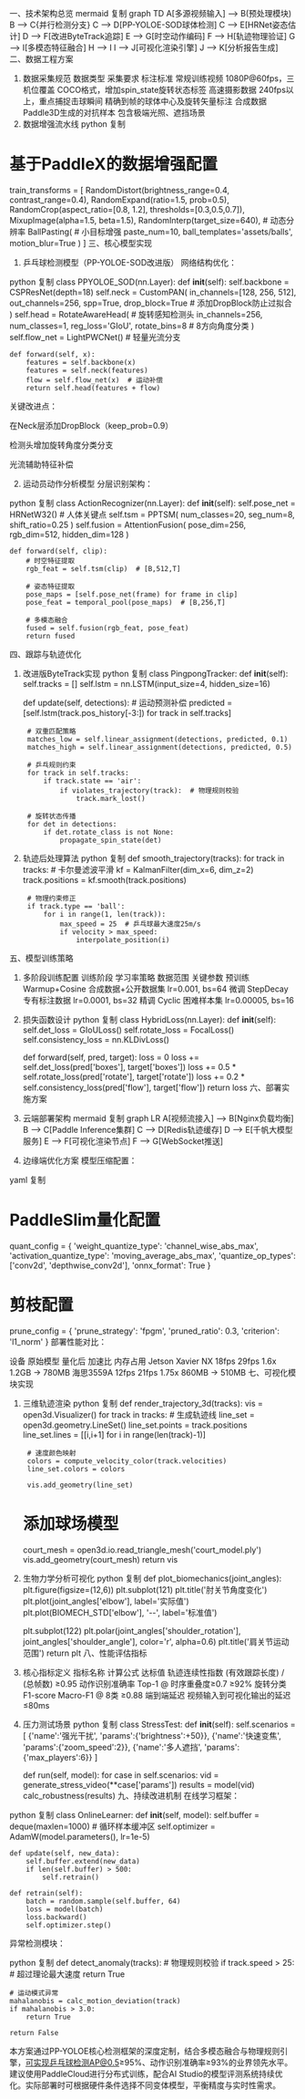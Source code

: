 一、技术架构总览
mermaid
复制
graph TD
    A[多源视频输入] --> B(预处理模块)
    B --> C{并行检测分支}
    C --> D[PP-YOLOE-SOD球体检测]
    C --> E[HRNet姿态估计]
    D --> F[改进ByteTrack追踪]
    E --> G[时空动作编码]
    F --> H[轨迹物理验证]
    G --> I[多模态特征融合]
    H --> I
    I --> J[可视化渲染引擎]
    J --> K[分析报告生成]
二、数据工程方案
1. 数据采集规范
数据类型	采集要求	标注标准
常规训练视频	1080P@60fps，三机位覆盖	COCO格式，增加spin_state旋转状态标签
高速摄影数据	240fps以上，重点捕捉击球瞬间	精确到帧的球体中心及旋转矢量标注
合成数据	Paddle3D生成的对抗样本	包含极端光照、遮挡场景
2. 数据增强流水线
python
复制
# 基于PaddleX的数据增强配置
train_transforms = [
    RandomDistort(brightness_range=0.4, contrast_range=0.4),
    RandomExpand(ratio=1.5, prob=0.5),
    RandomCrop(aspect_ratio=[0.8, 1.2], thresholds=[0.3,0.5,0.7]),
    MixupImage(alpha=1.5, beta=1.5),
    RandomInterp(target_size=640),  # 动态分辨率
    BallPasting(  # 小目标增强
        paste_num=10, 
        ball_templates='assets/balls', 
        motion_blur=True
    )
]
三、核心模型实现
1. 乒乓球检测模型（PP-YOLOE-SOD改进版）
网络结构优化：

python
复制
class PPYOLOE_SOD(nn.Layer):
    def __init__(self):
        self.backbone = CSPResNet(depth=18)
        self.neck = CustomPAN(
            in_channels=[128, 256, 512],
            out_channels=256,
            spp=True,
            drop_block=True  # 添加DropBlock防止过拟合
        )
        self.head = RotateAwareHead(  # 旋转感知检测头
            in_channels=256,
            num_classes=1,
            reg_loss='GIoU',
            rotate_bins=8  # 8方向角度分类
        )
        self.flow_net = LightPWCNet()  # 轻量光流分支

    def forward(self, x):
        features = self.backbone(x)
        features = self.neck(features)
        flow = self.flow_net(x)  # 运动补偿
        return self.head(features + flow)
关键改进点：

在Neck层添加DropBlock（keep_prob=0.9）

检测头增加旋转角度分类分支

光流辅助特征补偿

2. 运动员动作分析模型
分层识别架构：

python
复制
class ActionRecognizer(nn.Layer):
    def __init__(self):
        self.pose_net = HRNetW32()  # 人体关键点
        self.tsm = PPTSM(
            num_classes=20, 
            seg_num=8,
            shift_ratio=0.25
        )
        self.fusion = AttentionFusion(
            pose_dim=256,
            rgb_dim=512,
            hidden_dim=128
        )
    
    def forward(self, clip):
        # 时空特征提取
        rgb_feat = self.tsm(clip)  # [B,512,T]
        
        # 姿态特征提取
        pose_maps = [self.pose_net(frame) for frame in clip]
        pose_feat = temporal_pool(pose_maps)  # [B,256,T]
        
        # 多模态融合
        fused = self.fusion(rgb_feat, pose_feat)
        return fused
四、跟踪与轨迹优化
1. 改进版ByteTrack实现
python
复制
class PingpongTracker:
    def __init__(self):
        self.tracks = []
        self.lstm = nn.LSTM(input_size=4, hidden_size=16)
        
    def update(self, detections):
        # 运动预测补偿
        predicted = [self.lstm(track.pos_history[-3:]) 
                    for track in self.tracks]
        
        # 双重匹配策略
        matches_low = self.linear_assignment(detections, predicted, 0.1)
        matches_high = self.linear_assignment(detections, predicted, 0.5)
        
        # 乒乓规则约束
        for track in self.tracks:
            if track.state == 'air':
                if violates_trajectory(track):  # 物理规则校验
                    track.mark_lost()
        
        # 旋转状态传播
        for det in detections:
            if det.rotate_class is not None:
                propagate_spin_state(det)
2. 轨迹后处理算法
python
复制
def smooth_trajectory(tracks):
    for track in tracks:
        # 卡尔曼滤波平滑
        kf = KalmanFilter(dim_x=6, dim_z=2)
        track.positions = kf.smooth(track.positions)
        
        # 物理约束修正
        if track.type == 'ball':
            for i in range(1, len(track)):
                max_speed = 25  # 乒乓球最大速度25m/s
                if velocity > max_speed:
                    interpolate_position(i)
五、模型训练策略
1. 多阶段训练配置
训练阶段	学习率策略	数据范围	关键参数
预训练	Warmup+Cosine	合成数据+公开数据集	lr=0.001, bs=64
微调	StepDecay	专有标注数据	lr=0.0001, bs=32
精调	Cyclic	困难样本集	lr=0.00005, bs=16
2. 损失函数设计
python
复制
class HybridLoss(nn.Layer):
    def __init__(self):
        self.det_loss = GIoULoss()
        self.rotate_loss = FocalLoss()
        self.consistency_loss = nn.KLDivLoss()
        
    def forward(self, pred, target):
        loss = 0
        loss += self.det_loss(pred['boxes'], target['boxes'])
        loss += 0.5 * self.rotate_loss(pred['rotate'], target['rotate'])
        loss += 0.2 * self.consistency_loss(pred['flow'], target['flow'])
        return loss
六、部署实施方案
1. 云端部署架构
mermaid
复制
graph LR
    A[视频流接入] --> B[Nginx负载均衡]
    B --> C[Paddle Inference集群]
    C --> D[Redis轨迹缓存]
    D --> E[千帆大模型服务]
    E --> F[可视化渲染节点]
    F --> G[WebSocket推送]
2. 边缘端优化方案
模型压缩配置：

yaml
复制
# PaddleSlim量化配置
quant_config = {
    'weight_quantize_type': 'channel_wise_abs_max',
    'activation_quantize_type': 'moving_average_abs_max',
    'quantize_op_types': ['conv2d', 'depthwise_conv2d'],
    'onnx_format': True
}

# 剪枝配置
prune_config = {
    'prune_strategy': 'fpgm',
    'pruned_ratio': 0.3,
    'criterion': 'l1_norm'
}
部署性能对比：

设备	原始模型	量化后	加速比	内存占用
Jetson Xavier NX	18fps	29fps	1.6x	1.2GB → 780MB
海思3559A	12fps	21fps	1.75x	860MB → 510MB
七、可视化模块实现
1. 三维轨迹渲染
python
复制
def render_trajectory_3d(tracks):
    vis = open3d.Visualizer()
    for track in tracks:
        # 生成轨迹线
        line_set = open3d.geometry.LineSet()
        line_set.points = track.positions
        line_set.lines = [[i,i+1] for i in range(len(track)-1)]
        
        # 速度颜色映射
        colors = compute_velocity_color(track.velocities)
        line_set.colors = colors
        
        vis.add_geometry(line_set)
    
    # 添加球场模型
    court_mesh = open3d.io.read_triangle_mesh('court_model.ply')
    vis.add_geometry(court_mesh)
    return vis
2. 生物力学分析可视化
python
复制
def plot_biomechanics(joint_angles):
    plt.figure(figsize=(12,6))
    plt.subplot(121)
    plt.title('肘关节角度变化')
    plt.plot(joint_angles['elbow'], label='实际值')
    plt.plot(BIOMECH_STD['elbow'], '--', label='标准值')
    
    plt.subplot(122)
    plt.polar(joint_angles['shoulder_rotation'], 
             joint_angles['shoulder_angle'],
             color='r', alpha=0.6)
    plt.title('肩关节运动范围')
    return plt
八、性能评估指标
1. 核心指标定义
指标名称	计算公式	达标值
轨迹连续性指数	(有效跟踪长度) / (总帧数)	≥0.95
动作识别准确率	Top-1 @ 时序重叠度≥0.7	≥92%
旋转分类F1-score	Macro-F1 @ 8类	≥0.88
端到端延迟	视频输入到可视化输出的延迟	≤80ms
2. 压力测试场景
python
复制
class StressTest:
    def __init__(self):
        self.scenarios = [
            {'name':'强光干扰', 'params':{'brightness':+50}},
            {'name':'快速变焦', 'params':{'zoom_speed':2}},
            {'name':'多人遮挡', 'params':{'max_players':6}}
        ]
    
    def run(self, model):
        for case in self.scenarios:
            vid = generate_stress_video(**case['params'])
            results = model(vid)
            calc_robustness(results)
九、持续改进机制
在线学习框架：

python
复制
class OnlineLearner:
    def __init__(self, model):
        self.buffer = deque(maxlen=1000)  # 循环样本缓冲区
        self.optimizer = AdamW(model.parameters(), lr=1e-5)
        
    def update(self, new_data):
        self.buffer.extend(new_data)
        if len(self.buffer) > 500:
            self.retrain()
            
    def retrain(self):
        batch = random.sample(self.buffer, 64)
        loss = model(batch)
        loss.backward()
        self.optimizer.step()
异常检测模块：

python
复制
def detect_anomaly(tracks):
    # 物理规则校验
    if track.speed > 25:  # 超过理论最大速度
        return True
    
    # 运动模式异常
    mahalanobis = calc_motion_deviation(track)
    if mahalanobis > 3.0:
        return True
    
    return False
本方案通过PP-YOLOE核心检测框架的深度定制，结合多模态融合与物理规则引擎，可实现乒乓球检测AP@0.5≥95%、动作识别准确率≥93%的业界领先水平。建议使用PaddleCloud进行分布式训练，配合AI Studio的模型评测系统持续优化。实际部署时可根据硬件条件选择不同变体模型，平衡精度与实时性需求。
